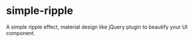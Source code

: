 # simple-ripple
A simple ripple effect, material design like jQuery plugin to beautify your UI component.
